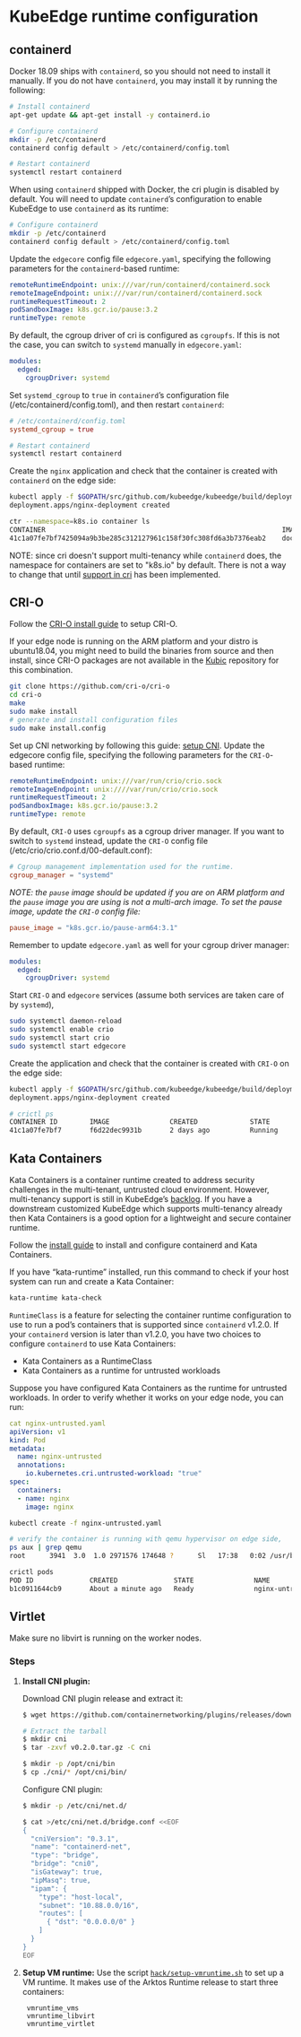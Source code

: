 # KubeEdge runtime configuration

## containerd

Docker 18.09 ships with `containerd`, so you should not need to install it manually. If you do not have `containerd`, you may install it by running the following:

```bash
# Install containerd
apt-get update && apt-get install -y containerd.io

# Configure containerd
mkdir -p /etc/containerd
containerd config default > /etc/containerd/config.toml

# Restart containerd
systemctl restart containerd
```

When using `containerd` shipped with Docker, the cri plugin is disabled by default. You will need to update `containerd`’s configuration to enable KubeEdge to use `containerd` as its runtime:

```bash
# Configure containerd
mkdir -p /etc/containerd
containerd config default > /etc/containerd/config.toml
```

Update the `edgecore` config file `edgecore.yaml`, specifying the following parameters for the `containerd`-based runtime:

```yaml
remoteRuntimeEndpoint: unix:///var/run/containerd/containerd.sock
remoteImageEndpoint: unix:///var/run/containerd/containerd.sock
runtimeRequestTimeout: 2
podSandboxImage: k8s.gcr.io/pause:3.2
runtimeType: remote
```

By default, the cgroup driver of cri is configured as `cgroupfs`. If this is not the case, you can switch to `systemd` manually in `edgecore.yaml`:

```yaml
modules:
  edged:
    cgroupDriver: systemd
```

Set `systemd_cgroup` to `true` in `containerd`’s configuration file (/etc/containerd/config.toml), and then restart `containerd`:

```toml
# /etc/containerd/config.toml
systemd_cgroup = true
```

```bash
# Restart containerd
systemctl restart containerd
```

Create the `nginx` application and check that the container is created with `containerd` on the edge side:

```bash
kubectl apply -f $GOPATH/src/github.com/kubeedge/kubeedge/build/deployment.yaml
deployment.apps/nginx-deployment created

ctr --namespace=k8s.io container ls
CONTAINER                                                           IMAGE                              RUNTIME
41c1a07fe7bf7425094a9b3be285c312127961c158f30fc308fd6a3b7376eab2    docker.io/library/nginx:1.15.12    io.containerd.runtime.v1.linux
```

NOTE: since cri doesn't support multi-tenancy while `containerd` does, the namespace for containers are set to "k8s.io" by default. There is not a way to change that until [support in cri](https://github.com/containerd/cri/pull/1462) has been implemented.

## CRI-O

Follow the [CRI-O install guide](https://github.com/cri-o/cri-o/blob/master/tutorials/setup.md) to setup CRI-O.

If your edge node is running on the ARM platform and your distro is ubuntu18.04, you might need to build the binaries from source and then install, since CRI-O packages are not available in the [Kubic](https://build.opensuse.org/project/show/devel:kubic:libcontainers:stable) repository for this combination.

```bash
git clone https://github.com/cri-o/cri-o
cd cri-o
make
sudo make install
# generate and install configuration files
sudo make install.config
```

Set up CNI networking by following this guide: [setup CNI](https://github.com/cri-o/cri-o/blob/master/contrib/cni/README.md).
Update the edgecore config file, specifying the following parameters for the `CRI-O`-based runtime:

```yaml
remoteRuntimeEndpoint: unix:///var/run/crio/crio.sock
remoteImageEndpoint: unix:////var/run/crio/crio.sock
runtimeRequestTimeout: 2
podSandboxImage: k8s.gcr.io/pause:3.2
runtimeType: remote
```

By default, `CRI-O` uses `cgroupfs` as a cgroup driver manager. If you want to switch to `systemd` instead, update the `CRI-O` config file (/etc/crio/crio.conf.d/00-default.conf):

```conf
# Cgroup management implementation used for the runtime.
cgroup_manager = "systemd"
```

*NOTE: the `pause` image should be updated if you are on ARM platform and the `pause` image you are using is not a multi-arch image. To set the pause image, update the `CRI-O` config file:*

```conf
pause_image = "k8s.gcr.io/pause-arm64:3.1"
```

Remember to update `edgecore.yaml` as well for your cgroup driver manager:

```yaml
modules:
  edged:
    cgroupDriver: systemd
```

Start `CRI-O` and `edgecore` services (assume both services are taken care of by `systemd`),

```bash
sudo systemctl daemon-reload
sudo systemctl enable crio
sudo systemctl start crio
sudo systemctl start edgecore
```

Create the application and check that the container is created with `CRI-O` on the edge side:

```bash
kubectl apply -f $GOPATH/src/github.com/kubeedge/kubeedge/build/deployment.yaml
deployment.apps/nginx-deployment created

# crictl ps
CONTAINER ID        IMAGE               CREATED             STATE               NAME                ATTEMPT             POD ID
41c1a07fe7bf7       f6d22dec9931b       2 days ago          Running             nginx               0                   51f727498b06f
```

## Kata Containers

Kata Containers is a container runtime created to address security challenges in the multi-tenant, untrusted cloud environment. However, multi-tenancy support is still in KubeEdge’s [backlog](https://github.com/kubeedge/kubeedge/issues/268). If you have a downstream customized KubeEdge which supports multi-tenancy already then Kata Containers is a good option for a lightweight and secure container runtime.

Follow the [install guide]( https://github.com/kata-containers/documentation/blob/master/how-to/containerd-kata.md) to install and configure containerd and  Kata Containers.

If you have “kata-runtime” installed, run this command to check if your host system can run and create a Kata Container:
```bash
kata-runtime kata-check
```

`RuntimeClass` is a feature for selecting the container runtime configuration to use to run a pod’s containers that is supported since `containerd` v1.2.0.  If your `containerd` version is later than v1.2.0, you have two choices to configure `containerd` to use Kata Containers:
- Kata Containers as a RuntimeClass
- Kata Containers as a runtime for untrusted workloads

Suppose you have configured Kata Containers as the runtime for untrusted workloads. In order to verify whether it works on your edge node, you can run:

```yaml
cat nginx-untrusted.yaml
apiVersion: v1
kind: Pod
metadata:
  name: nginx-untrusted
  annotations:
    io.kubernetes.cri.untrusted-workload: "true"
spec:
  containers:
  - name: nginx
    image: nginx
```

```bash
kubectl create -f nginx-untrusted.yaml

# verify the container is running with qemu hypervisor on edge side,
ps aux | grep qemu
root      3941  3.0  1.0 2971576 174648 ?      Sl   17:38   0:02 /usr/bin/qemu-system-aarch64

crictl pods
POD ID              CREATED              STATE               NAME                NAMESPACE           ATTEMPT
b1c0911644cb9       About a minute ago   Ready               nginx-untrusted     default             0
```

## Virtlet

Make sure no libvirt is running on the worker nodes.

### Steps
1. **Install CNI plugin:**

	Download CNI plugin release and extract it:

	```bash
	$ wget https://github.com/containernetworking/plugins/releases/download/v0.8.2/cni-plugins-linux-amd64-v0.8.2.tgz

	# Extract the tarball
	$ mkdir cni
	$ tar -zxvf v0.2.0.tar.gz -C cni

	$ mkdir -p /opt/cni/bin
	$ cp ./cni/* /opt/cni/bin/
	```

	Configure CNI plugin:

	```bash
	$ mkdir -p /etc/cni/net.d/

	$ cat >/etc/cni/net.d/bridge.conf <<EOF
	{
	  "cniVersion": "0.3.1",
	  "name": "containerd-net",
	  "type": "bridge",
	  "bridge": "cni0",
	  "isGateway": true,
	  "ipMasq": true,
	  "ipam": {
	    "type": "host-local",
	    "subnet": "10.88.0.0/16",
	    "routes": [
	      { "dst": "0.0.0.0/0" }
	    ]
	  }
	}
	EOF
	```

1. **Setup VM runtime:**
 Use the script [`hack/setup-vmruntime.sh`](../../hack/setup-vmruntime.sh) to set up a VM runtime. It makes use of the Arktos Runtime release to start three containers:

	 	vmruntime_vms
		vmruntime_libvirt
		vmruntime_virtlet